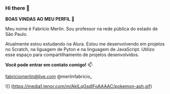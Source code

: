 ### Hi there 👋

**BOAS VINDAS AO MEU PERFIL** 💙

Meu nome é Fabricio Merlin.
Sou professor na rede pública do estado de São Paulo.

Atualmente estou estudando na Alura.
Estou me desenvolvendo em projetos no Scratch, na liguagem de Pyton e na linguagem de JavaScript.
Utilizo esse espaço para compartilhamento de projetos desenvolvidos.

**Você pode entrar em contato comigo!** 📫

fabriciomerlin@live.com 
@merlinfabricio_

![] (https://media1.tenor.com/m/AkILqGsdIFoAAAAC/pokemon-ash.gif)
